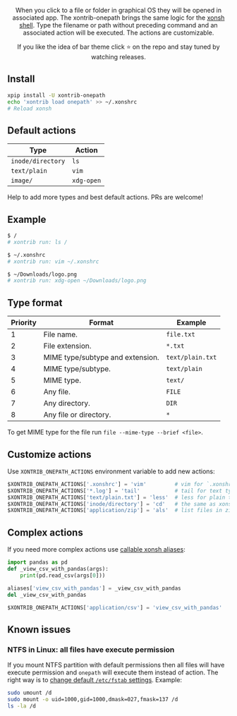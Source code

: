 <p align="center">
When you click to a file or folder in graphical OS they will be opened in associated app. The xontrib-onepath brings the same logic for the <a href="https://github.com/xonsh/xonsh/">xonsh shell</a>. Type the filename or path without preceding command and an associated action will be executed. The actions are customizable.
</p>

<p align="center">  
If you like the idea of bar theme click ⭐ on the repo and stay tuned by watching releases.
</p>

## Install
```bash
xpip install -U xontrib-onepath
echo 'xontrib load onepath' >> ~/.xonshrc
# Reload xonsh
```

## Default actions
| Type  | Action  |
|---|---|
| `inode/directory`  | `ls`  | 
| `text/plain` | `vim`|
| `image/` | `xdg-open` |

Help to add more types and best default actions. PRs are welcome!

## Example
```bash
$ /
# xontrib run: ls /

$ ~/.xonshrc
# xontrib run: vim ~/.xonshrc

$ ~/Downloads/logo.png
# xontrib run: xdg-open ~/Downloads/logo.png 
```

## Type format

| Priority | Format  | Example  |
|----------|---------|----------|
| 1 | File name.                        | `file.txt`       | 
| 2 | File extension.                   | `*.txt`          |
| 3 | MIME type/subtype and extension.  | `text/plain.txt` |
| 4 | MIME type/subtype.                | `text/plain`     |
| 5 | MIME type.                        | `text/`          |
| 6 | Any file.                         | `FILE`           |
| 7 | Any directory.                    | `DIR`            |
| 8 | Any file or directory.            | `*`              |

To get MIME type for the file run `file --mime-type --brief <file>`.

## Customize actions
Use `XONTRIB_ONEPATH_ACTIONS` environment variable to add new actions:

```python
$XONTRIB_ONEPATH_ACTIONS['.xonshrc'] = 'vim'         # vim for `.xonshrc` file
$XONTRIB_ONEPATH_ACTIONS['*.log'] = 'tail'           # tail for text type *.log files
$XONTRIB_ONEPATH_ACTIONS['text/plain.txt'] = 'less'  # less for plain text *.txt files 
$XONTRIB_ONEPATH_ACTIONS['inode/directory'] = 'cd'   # the same as xonsh $AUTO_CD=True
$XONTRIB_ONEPATH_ACTIONS['application/zip'] = 'als'  # list files in zip file using atool
```

## Complex actions

If you need more complex actions use [callable xonsh aliases](https://xon.sh/tutorial.html#callable-aliases):
```python
import pandas as pd
def _view_csv_with_pandas(args):
    print(pd.read_csv(args[0]))

aliases['view_csv_with_pandas'] = _view_csv_with_pandas
del _view_csv_with_pandas

$XONTRIB_ONEPATH_ACTIONS['application/csv'] = 'view_csv_with_pandas'
```

## Known issues
### NTFS in Linux: all files have execute permission
If you mount NTFS partition with default permissions then all files will have execute permission 
and `onepath` will execute them instead of action. The right way 
is to [change default `/etc/fstab` settings](https://askubuntu.com/questions/113733/how-do-i-correctly-mount-a-ntfs-partition-in-etc-fstab).
Example:
```bash
sudo umount /d
sudo mount -o uid=1000,gid=1000,dmask=027,fmask=137 /d 
ls -la /d
```